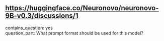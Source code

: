 ## https://huggingface.co/Neuronovo/neuronovo-9B-v0.3/discussions/1

contains_question: yes  
question_part: What prompt format should be used for this model?
